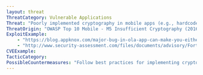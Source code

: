 ```yaml
---
layout: threat
ThreatCategory: Vulnerable Applications
Threat: "Poorly implemented cryptography in mobile apps (e.g., hardcoded cryptographic keys, use of insecure cryptographic algorithms)"
ThreatOrigin: "OWASP Top 10 Mobile - M5 Insufficient Cryptography (2016)"
ExploitExample:
    - "https://blog.appknox.com/major-bug-in-ola-app-can-make-you-either-rich-or-poor/"
    - "http://www.security-assessment.com/files/documents/advisory/Fortinet_FortiClient_Multiple_Vulnerabilities.pdf"
CVEExample:
TacticCategory:
PossibleCountermeasures: "Follow best practices for implementing cryptography in mobile apps."
---
```

